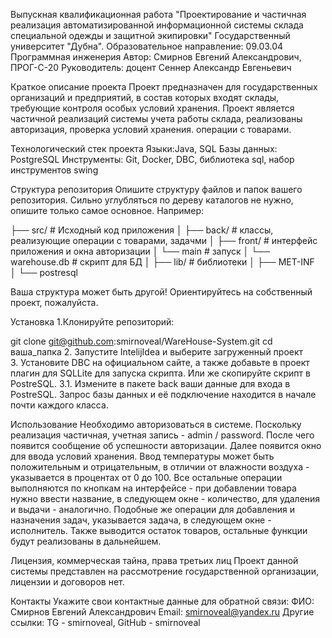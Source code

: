 Выпускная квалификационная работа "Проектирование и частичная реализация автоматизированной информационной системы склада специальной одежды и защитной экипировки"
Государственный университет "Дубна". Образовательное направление: 09.03.04 Программная инженерия
Автор: Смирнов Евгений Александрович, ПРОГ-С-20
Руководитель: доцент Сеннер Александр Евгеньевич

Краткое описание проекта
Проект предназначен для государственных организаций и предприятий, в состав которых входят склады, требующие контроля особых условий хранения. Проект является частичной реализаций системы учета
работы склада, реализованы авторизация, проверка условий хранения. операции с товарами.

Технологический стек проекта
Языки:Java, SQL
Базы данных: PostgreSQL
Инструменты: Git, Docker, DBC, библиотека sql, набор инструментов swing


Структура репозитория
Опишите структуру файлов и папок вашего репозитория. Сильно углубляться по дереву каталогов не нужно, опишите только самое основное.
Например:

├── src/                        # Исходный код приложения
│   ├── back/                   # классы, реализующие операции с товарами, задачми
│   ├── front/                  # интерфейс приложения и окна авторизации
│   └── main                    # запуск
│   └── warehouse.db            # скрипт для БД
│
├── lib/                        # библиотеки
│   ├── MET-INF                 
│   └── postresql               



Ваша структура может быть другой! Ориентируйтесь на собственный проект, пожалуйста.

Установка
1.Клонируйте репозиторий:

   git clone git@github.com:smirnoveal/WareHouse-System.git
   cd ваша_папка
2. Запустите IntelijIdea и выберите загруженный проект   
3. Установите DBC на официальном сайте, а также добавьте в проект плагин для SQLLite для запуска скрипта. Или же скопируйте скрипт в PostreSQL.
3.1. Измените в пакете back ваши данные для входа в PostreSQL. Запрос базы данных и её подключение находится в начале почти каждого класса.



Использование
Необходимо авторизоваться в системе. Поскольку реализация частичная, учетная запись - admin / password. После чего появится сообщение об успешности авторизации. Далее появится окно для ввода условий хранения.
Ввод температуры может быть положительным и отрицательным, в отличии от влажности воздуха - указывается в процентах от 0 до 100.
Все остальные операции выполняются по кнопкам на интерфейсе - при добавлении товара нужно ввести название, в следующем окне - количество, для удаления и выдачи - аналогично.
Подобные же операции для добавления и назначения задач, указывается задача, в следующем окне - исполнитель.
Также выводится остаток товаров, остальные функции будут реализованы в дальнейшем.

Лицензия, коммерческая тайна, права третьих лиц
Проект данной системы представлен на рассмотрение государственной организации, лицензии и договоров нет.

Контакты
Укажите свои контактные данные для обратной связи:
ФИО: Смирнов Евгений Александрович
Email: smirnoveal@yandex.ru
Другие ссылки: TG - smirnoveal, GitHub - smirnoveal
